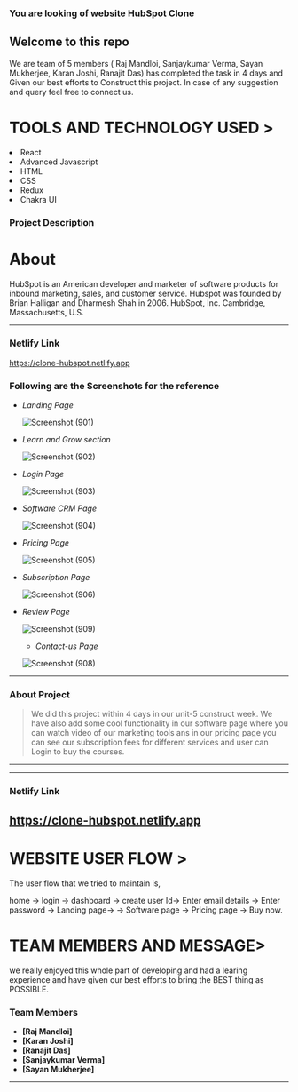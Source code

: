 ###  You are looking of website <span>HubSpot Clone<span>

 <h2>Welcome to this repo</h2>
 We are team of 5 members ( Raj Mandloi, Sanjaykumar Verma, Sayan Mukherjee, Karan Joshi, Ranajit Das) has completed the task in 4 days and Given our 
 best efforts to Construct this project.
In case of any suggestion and query feel free to connect us.
 
 <h1>TOOLS AND TECHNOLOGY USED ></h1>
  <li>React</li>
  <li>Advanced Javascript</li> 
  <li>HTML</li>
  <li>CSS</li>
  <li>Redux</li>  
  <li>Chakra UI</li>

 
### Project Description
 
 
 <h1>About </h1>
    HubSpot is an American developer and marketer of software products for inbound marketing, sales, and customer service. Hubspot was founded by Brian Halligan and Dharmesh Shah in 2006. HubSpot, Inc. Cambridge, Massachusetts, U.S.

---

### Netlify Link
 
https://clone-hubspot.netlify.app
 
 
 ### Following are the Screenshots for the reference

- *Landing Page*

  ![Screenshot (901)](https://user-images.githubusercontent.com/101388961/187072296-15c5b11d-88d4-4c25-bc83-0b9aab7287a2.png)


- *Learn and Grow section*

  ![Screenshot (902)](https://user-images.githubusercontent.com/101388961/187072383-f2b7dc1d-a779-4ff0-9b72-d3fd183d965e.png)

- *Login Page*

  ![Screenshot (903)](https://user-images.githubusercontent.com/101388961/187072435-a650faf1-acc9-4981-bc6d-569b5f4625b3.png)

- *Software CRM Page*

  ![Screenshot (904)](https://user-images.githubusercontent.com/101388961/187072477-16c1725c-f901-498e-9e2f-7291c7ac8be2.png)

- *Pricing Page*

  ![Screenshot (905)](https://user-images.githubusercontent.com/101388961/187072525-c33b064c-458b-4951-bb91-ecc51159043a.png)


- *Subscription Page*

  ![Screenshot (906)](https://user-images.githubusercontent.com/101388961/187072568-e89f3c34-031c-428d-b91e-48fef92e9bd2.png)

- *Review Page*

  ![Screenshot (909)](https://user-images.githubusercontent.com/101388961/187072596-85d7265b-8b26-437a-b331-93b9cff2bf6c.png)

  - *Contact-us Page*

  ![Screenshot (908)](https://user-images.githubusercontent.com/101388961/187072626-1f8c1c34-ff58-4347-b849-d662dda34811.png)


---

### About Project

> We did this project within 4 days in our unit-5 construct week.
We have also add some cool functionality in our software page where 
you can watch video of our marketing tools ans in our pricing page you can see our subscription fees for different services and user
can Login to buy the courses.

---

------

### Netlify Link

https://clone-hubspot.netlify.app
------
 
<h1>WEBSITE USER FLOW ></h1>

The user flow that we tried to maintain is,

home -> login -> dashboard -> create user Id-> Enter email details -> 
Enter password -> Landing page-> -> Software page -> Pricing page -> Buy now.

 <h1>TEAM MEMBERS AND MESSAGE></h1>
we really enjoyed this whole part of developing and had a learing experience and have given our best efforts to bring the BEST thing as POSSIBLE.

### Team Members

- **[Raj Mandloi]**
- **[Karan Joshi]**
- **[Ranajit Das]**
- **[Sanjaykumar Verma]**
- **[Sayan Mukherjee]**

---

